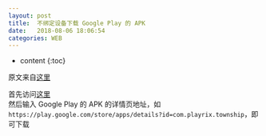 ```yaml
---
layout: post
title:  不绑定设备下载 Google Play 的 APK
date:   2018-08-06 18:06:54
categories: WEB
---
```


* content
{:toc}

原文来自[这里](https://blog.csdn.net/tabactivity/article/details/79267902)

首先访问[这里](https://apps.evozi.com/apk-downloader/)  
然后输入 Google Play 的 APK 的详情页地址，如```https://play.google.com/store/apps/details?id=com.playrix.township```，即可下载
